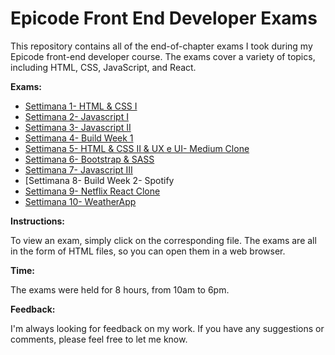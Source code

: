 # Epicode Front End Developer Exams

This repository contains all of the end-of-chapter exams I took during my Epicode front-end developer course. The exams cover a variety of topics, including HTML, CSS, JavaScript, and React.

**Exams:**

* [Settimana 1- HTML & CSS I](./Settimana%201-%20HTML%20%26%20CSS%20I)
* [Settimana 2- Javascript I](./Settimana%202-%20Javascript%20I)
* [Settimana 3- Javascript II](./Settimana%203-%20Javascript%20II)
* [Settimana 4- Build Week 1](./Settimana%204-%20Build%20Week%201)
* [Settimana 5- HTML & CSS II & UX e UI- Medium Clone](./Settimana%205-%20HTML%20%26%20CSS%20II%20%26%20UX%20e%20UI-%20Medium%20Clone)
* [Settimana 6- Bootstrap & SASS](./Settimana%206-%20Bootstrap%20%26%20SASS)
* [Settimana 7- Javascript III](./Settimana%207-%20Javascript%20III)
* [Settimana 8- Build Week 2- Spotify
* [Settimana 9- Netflix React Clone](./Settimana%209-%20Netflix%20React%20Clone)
* [Settimana 10- WeatherApp](./Settimana%2010-%20WeatherApp)


**Instructions:**

To view an exam, simply click on the corresponding file. The exams are all in the form of HTML files, so you can open them in a web browser.

**Time:**

The exams  were held for 8 hours, from 10am to 6pm.

**Feedback:**

I'm always looking for feedback on my work. If you have any suggestions or comments, please feel free to let me know.
